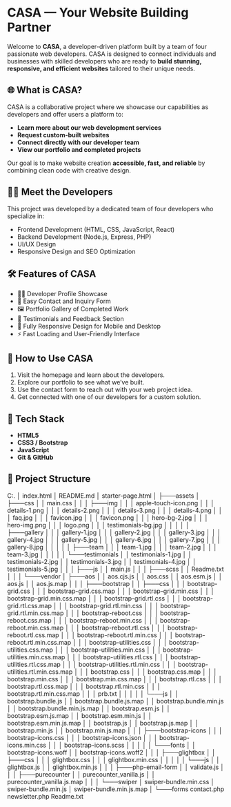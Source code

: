 # CASA — Your Website Building Partner

Welcome to **CASA**, a developer-driven platform built by a team of four passionate web developers. CASA is designed to connect individuals and businesses with skilled developers who are ready to **build stunning, responsive, and efficient websites** tailored to their unique needs.

## 🌐 What is CASA?

CASA is a collaborative project where we showcase our capabilities as developers and offer users a platform to:

- **Learn more about our web development services**
- **Request custom-built websites**
- **Connect directly with our developer team**
- **View our portfolio and completed projects**

Our goal is to make website creation **accessible, fast, and reliable** by combining clean code with creative design.

## 👨‍💻 Meet the Developers

This project was developed by a dedicated team of four developers who specialize in:

- Frontend Development (HTML, CSS, JavaScript, React)
- Backend Development (Node.js, Express, PHP)
- UI/UX Design
- Responsive Design and SEO Optimization

## 🛠️ Features of CASA

- 🧑‍💻 Developer Profile Showcase  
- 📩 Easy Contact and Inquiry Form  
- 🖼️ Portfolio Gallery of Completed Work  
- 💬 Testimonials and Feedback Section  
- 📱 Fully Responsive Design for Mobile and Desktop  
- ⚡ Fast Loading and User-Friendly Interface  

## 🚀 How to Use CASA

1. Visit the homepage and learn about the developers.
2. Explore our portfolio to see what we’ve built.
3. Use the contact form to reach out with your web project idea.
4. Get connected with one of our developers for a custom solution.

## 🧪 Tech Stack

- **HTML5**
- **CSS3 / Bootstrap**
- **JavaScript**
- **Git & GitHub**

## 📁 Project Structure

C:.
│   index.html
│   README.md
│   starter-page.html
│
├───assets
│   ├───css
│   │       main.css
│   │
│   ├───img
│   │   │   apple-touch-icon.png
│   │   │   details-1.png
│   │   │   details-2.png
│   │   │   details-3.png
│   │   │   details-4.png
│   │   │   faq.jpg
│   │   │   favicon.jpg
│   │   │   favicon.png
│   │   │   hero-bg-2.jpg
│   │   │   hero-img.png
│   │   │   logo.png
│   │   │   testimonials-bg.jpg
│   │   │
│   │   ├───gallery
│   │   │       gallery-1.jpg
│   │   │       gallery-2.jpg
│   │   │       gallery-3.jpg
│   │   │       gallery-4.jpg
│   │   │       gallery-5.jpg
│   │   │       gallery-6.jpg
│   │   │       gallery-7.jpg
│   │   │       gallery-8.jpg
│   │   │
│   │   ├───team
│   │   │       team-1.jpg
│   │   │       team-2.jpg
│   │   │       team-3.jpg
│   │   │
│   │   └───testimonials
│   │           testimonials-1.jpg
│   │           testimonials-2.jpg
│   │           testimonials-3.jpg
│   │           testimonials-4.jpg
│   │           testimonials-5.jpg
│   │
│   ├───js
│   │       main.js
│   │
│   ├───scss
│   │       Readme.txt
│   │
│   └───vendor
│       ├───aos
│       │       aos.cjs.js
│       │       aos.css
│       │       aos.esm.js
│       │       aos.js
│       │       aos.js.map
│       │
│       ├───bootstrap
│       │   ├───css
│       │   │       bootstrap-grid.css
│       │   │       bootstrap-grid.css.map
│       │   │       bootstrap-grid.min.css
│       │   │       bootstrap-grid.min.css.map
│       │   │       bootstrap-grid.rtl.css
│       │   │       bootstrap-grid.rtl.css.map
│       │   │       bootstrap-grid.rtl.min.css
│       │   │       bootstrap-grid.rtl.min.css.map
│       │   │       bootstrap-reboot.css
│       │   │       bootstrap-reboot.css.map
│       │   │       bootstrap-reboot.min.css
│       │   │       bootstrap-reboot.min.css.map
│       │   │       bootstrap-reboot.rtl.css
│       │   │       bootstrap-reboot.rtl.css.map
│       │   │       bootstrap-reboot.rtl.min.css
│       │   │       bootstrap-reboot.rtl.min.css.map
│       │   │       bootstrap-utilities.css
│       │   │       bootstrap-utilities.css.map
│       │   │       bootstrap-utilities.min.css
│       │   │       bootstrap-utilities.min.css.map
│       │   │       bootstrap-utilities.rtl.css
│       │   │       bootstrap-utilities.rtl.css.map
│       │   │       bootstrap-utilities.rtl.min.css
│       │   │       bootstrap-utilities.rtl.min.css.map
│       │   │       bootstrap.css
│       │   │       bootstrap.css.map
│       │   │       bootstrap.min.css
│       │   │       bootstrap.min.css.map
│       │   │       bootstrap.rtl.css
│       │   │       bootstrap.rtl.css.map
│       │   │       bootstrap.rtl.min.css
│       │   │       bootstrap.rtl.min.css.map
│       │   │       prb.txt
│       │   │
│       │   └───js
│       │           bootstrap.bundle.js
│       │           bootstrap.bundle.js.map
│       │           bootstrap.bundle.min.js
│       │           bootstrap.bundle.min.js.map
│       │           bootstrap.esm.js
│       │           bootstrap.esm.js.map
│       │           bootstrap.esm.min.js
│       │           bootstrap.esm.min.js.map
│       │           bootstrap.js
│       │           bootstrap.js.map
│       │           bootstrap.min.js
│       │           bootstrap.min.js.map
│       │
│       ├───bootstrap-icons
│       │   │   bootstrap-icons.css
│       │   │   bootstrap-icons.json
│       │   │   bootstrap-icons.min.css
│       │   │   bootstrap-icons.scss
│       │   │
│       │   └───fonts
│       │           bootstrap-icons.woff
│       │           bootstrap-icons.woff2
│       │
│       ├───glightbox
│       │   ├───css
│       │   │       glightbox.css
│       │   │       glightbox.min.css
│       │   │
│       │   └───js
│       │           glightbox.js
│       │           glightbox.min.js
│       │
│       ├───php-email-form
│       │       validate.js
│       │
│       ├───purecounter
│       │       purecounter_vanilla.js
│       │       purecounter_vanilla.js.map
│       │
│       └───swiper
│               swiper-bundle.min.css
│               swiper-bundle.min.js
│               swiper-bundle.min.js.map
│
└───forms
        contact.php
        newsletter.php
        Readme.txt
